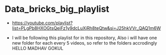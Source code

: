 # Data_bricks_big_playlist

- https://youtube.com/playlist?list=PLgPb8HXOGtsQeiFz1y9dcLuXjRh8teQtw&si=J25hkVVr_QAQ1m6W

- I will be following this playlist for in this repository, Also i will have one new folder for each every 5 videos, so refer to the folders accrodingly
HELLO MADHAV GOKUL
